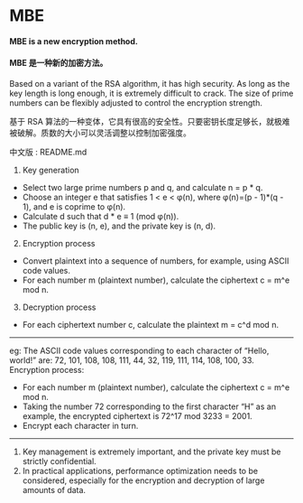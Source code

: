 # MBE
#### MBE is a new encryption method.
#### MBE 是一种新的加密方法。 

Based on a variant of the RSA algorithm, it has high security. As long as the key length is long enough, it is extremely difficult to crack. The size of prime numbers can be flexibly adjusted to control the encryption strength.

基于 RSA 算法的一种变体，它具有很高的安全性。只要密钥长度足够长，就极难被破解。质数的大小可以灵活调整以控制加密强度。

中文版 : README.md

1. Key generation
- Select two large prime numbers p and q, and calculate n = p * q.
- Choose an integer e that satisfies 1 < e < φ(n), where φ(n)=(p - 1)*(q - 1), and e is coprime to φ(n).
- Calculate d such that d * e ≡ 1 (mod φ(n)).
- The public key is (n, e), and the private key is (n, d).
2. Encryption process
- Convert plaintext into a sequence of numbers, for example, using ASCII code values.
- For each number m (plaintext number), calculate the ciphertext c = m^e mod n.
3. Decryption process
- For each ciphertext number c, calculate the plaintext m = c^d mod n.
----
eg:
The ASCII code values corresponding to each character of “Hello, world!” are: 72, 101, 108, 108, 111, 44, 32, 119, 111, 114, 108, 100, 33.
Encryption process:
- For each number m (plaintext number), calculate the ciphertext c = m^e mod n.
- Taking the number 72 corresponding to the first character “H” as an example, the encrypted ciphertext is 72^17 mod 3233 = 2001.
- Encrypt each character in turn.
----
1. Key management is extremely important, and the private key must be strictly confidential.
2. In practical applications, performance optimization needs to be considered, especially for the encryption and decryption of large amounts of data.
